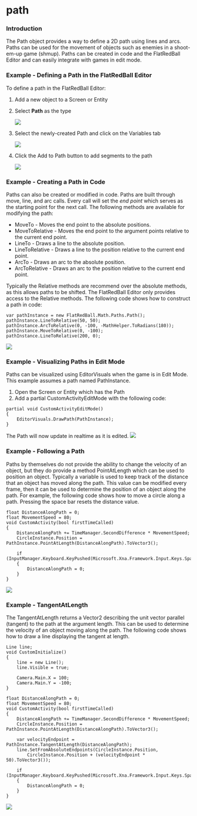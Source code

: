# path

### Introduction

The Path object provides a way to define a 2D path using lines and arcs. Paths can be used for the movement of objects such as enemies in a shoot-em-up game (shmup). Paths can be created in code and the FlatRedBall Editor and can easily integrate with games in edit mode.

### Example - Defining a Path in the FlatRedBall Editor

To define a path in the FlatRedBall Editor:

1. Add a new object to a Screen or Entity
2.  Select **Path** as the type

    ![](../../../../../media/2021-11-img\_61927e51d938c.png)
3.  Select the newly-created Path and click on the Variables tab

    ![](../../../../../media/2021-11-img\_61927e9eec6be.png)
4.  Click the Add to Path button to add segments to the path

    ![](../../../../../media/2021-11-img\_61927eccef025.png)

### Example - Creating a Path in Code

Paths can also be created or modified in code. Paths are built through move, line, and arc calls. Every call will set the _end point_ which serves as the starting point for the next call. The following methods are available for modifying the path:

* MoveTo - Moves the end point to the absolute positions.
* MoveToRelative - Moves the end point to the argument points relative to the current end point.
* LineTo - Draws a line to the absolute position.
* LineToRelative - Draws a line to the position relative to the current end point.
* ArcTo - Draws an arc to the absolute position.
* ArcToRelative - Draws an arc to the position relative to the current end point.

Typically the Relative methods are recommend over the absolute methods, as this allows paths to be shifted. The FlatRedBall Editor only provides access to the Relative methods. The following code shows how to construct a path in code:

```
var pathInstance = new FlatRedBall.Math.Paths.Path();
pathInstance.LineToRelative(50, 50);
pathInstance.ArcToRelative(0, -100, -MathHelper.ToRadians(180));
pathInstance.MoveToRelative(0, -100);
pathInstance.LineToRelative(200, 0);
```

![](../../../../../media/2021-11-img\_6193daaacff55.png)

### Example - Visualizing Paths in Edit Mode

Paths can be visualized using EditorVisuals when the game is in Edit Mode. This example assumes a path named PathInstance.

1. Open the Screen or Entity which has the Path
2. Add a partial CustomActivityEditMode with the following code:

&#x20;

```
partial void CustomActivityEditMode()
{
    EditorVisuals.DrawPath(PathInstance);
}
```

The Path will now update in realtime as it is edited. [![](../../../../../media/2021-11-15\_08-43-00.gif)](../../../../../media/2021-11-15\_08-43-00.gif)

### Example - Following a Path

Paths by themselves do not provide the ability to change the velocity of an object, but they do provide a method PointAtLength which can be used to position an object. Typically a variable is used to keep track of the distance that an object has moved along the path. This value can be modified every frame, then it can be used to determine the position of an object along the path. For example, the following code shows how to move a circle along a path. Pressing the space bar resets the distance value.

```
float DistanceAlongPath = 0;
float MovementSpeed = 80;
void CustomActivity(bool firstTimeCalled)
{
    DistanceAlongPath += TimeManager.SecondDifference * MovementSpeed;
    CircleInstance.Position = PathInstance.PointAtLength(DistanceAlongPath).ToVector3();

    if (InputManager.Keyboard.KeyPushed(Microsoft.Xna.Framework.Input.Keys.Space))
    {
        DistanceAlongPath = 0;
    }
}
```

![](../../../../../media/2021-11-15\_09-00-17.gif)

### Example - TangentAtLength

The TangentAtLength returns a Vector2 describing the unit vector parallel (tangent) to the path at the argument length. This can be used to determine the velocity of an object moving along the path. The following code shows how to draw a line displaying the tangent at length.

```
Line line;
void CustomInitialize()
{
    line = new Line();
    line.Visible = true;

    Camera.Main.X = 100;
    Camera.Main.Y = -100;
}

float DistanceAlongPath = 0;
float MovementSpeed = 80;
void CustomActivity(bool firstTimeCalled)
{
    DistanceAlongPath += TimeManager.SecondDifference * MovementSpeed;
    CircleInstance.Position = PathInstance.PointAtLength(DistanceAlongPath).ToVector3();

    var velocityEndpoint = PathInstance.TangentAtLength(DistanceAlongPath);
    line.SetFromAbsoluteEndpoints(CircleInstance.Position, 
        CircleInstance.Position + (velocityEndpoint * 50).ToVector3());

    if (InputManager.Keyboard.KeyPushed(Microsoft.Xna.Framework.Input.Keys.Space))
    {
        DistanceAlongPath = 0;
    }
}
```

&#x20; [![](../../../../../media/2021-11-16\_08-54-00.gif)](../../../../../media/2021-11-16\_08-54-00.gif)
